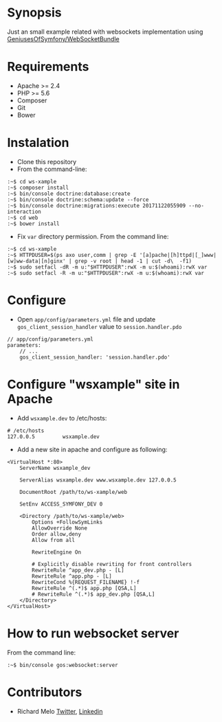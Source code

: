 Synopsis
========

Just an small example related with websockets implementation using [GeniusesOfSymfony/WebSocketBundle](https://github.com/GeniusesOfSymfony/WebSocketBundle)

Requirements
============

- Apache >= 2.4
- PHP >= 5.6
- Composer
- Git
- Bower

Instalation
===========

- Clone this repository
- From the command-line:

```
:~$ cd ws-xample
:~$ composer install
:~$ bin/console doctrine:database:create
:~$ bin/console doctrine:schema:update --force
:~$ bin/console doctrine:migrations:execute 20171122055909 --no-interaction
:~$ cd web
:~$ bower install
```

- Fix `var` directory permission. From the command line:

```
:~$ cd ws-xample
:~$ HTTPDUSER=$(ps axo user,comm | grep -E '[a]pache|[h]ttpd|[_]www|[w]ww-data|[n]ginx' | grep -v root | head -1 | cut -d\  -f1)
:~$ sudo setfacl -dR -m u:"$HTTPDUSER":rwX -m u:$(whoami):rwX var
:~$ sudo setfacl -R -m u:"$HTTPDUSER":rwX -m u:$(whoami):rwX var
```

Configure
=========

- Open `app/config/parameters.yml` file and update `gos_client_session_handler` value to `session.handler.pdo`

```
// app/config/parameters.yml
parameters:
    // ...
    gos_client_session_handler: 'session.handler.pdo'
```

Configure "wsxample" site in Apache
===================================

- Add `wsxample.dev` to /etc/hosts:

```
# /etc/hosts
127.0.0.5         wsxample.dev
```

- Add a new site in apache and configure as following:

```
<VirtualHost *:80>
    ServerName wsxample_dev

    ServerAlias wsxample.dev www.wsxample.dev 127.0.0.5

    DocumentRoot /path/to/ws-xample/web

    SetEnv ACCESS_SYMFONY_DEV 0

    <Directory /path/to/ws-xample/web>
        Options +FollowSymLinks
        AllowOverride None
        Order allow,deny
        Allow from all

        RewriteEngine On

        # Explicitly disable rewriting for front controllers
        RewriteRule ^app_dev.php - [L]
        RewriteRule ^app.php - [L]
        RewriteCond %{REQUEST_FILENAME} !-f
        RewriteRule ^(.*)$ app.php [QSA,L]
        # RewriteRule ^(.*)$ app_dev.php [QSA,L]
    </Directory>
</VirtualHost>
```

How to run websocket server
===========================

From the command line:

```
:~$ bin/console gos:websocket:server
```

Contributors
============

- Richard Melo [Twitter](https://twitter.com/allucardster), [Linkedin](https://www.linkedin.com/in/richardmelo)
